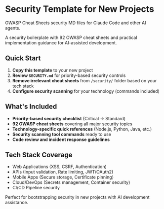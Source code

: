 # Security Template for New Projects
OWASP Cheat Sheets security MD files for Claude Code and other AI agents.

A security boilerplate with 92 OWASP cheat sheets and practical implementation guidance for AI-assisted development.

## Quick Start

1. **Copy this template** to your new project
2. **Review `SECURITY.md`** for priority-based security controls
3. **Remove irrelevant cheat sheets** from `/security/` folder based on your tech stack
4. **Configure security scanning** for your technology (commands included)

## What's Included

- **Priority-based security checklist** (Critical → Standard)
- **92 OWASP cheat sheets** covering all major security topics
- **Technology-specific quick references** (Node.js, Python, Java, etc.)
- **Security scanning tool commands** ready to use
- **Code review and incident response guidelines**

## Tech Stack Coverage

- Web Applications (XSS, CSRF, Authentication)
- APIs (Input validation, Rate limiting, JWT/OAuth2)
- Mobile Apps (Secure storage, Certificate pinning)
- Cloud/DevOps (Secrets management, Container security)
- CI/CD Pipeline security

Perfect for bootstrapping security in new projects with AI development assistance.
